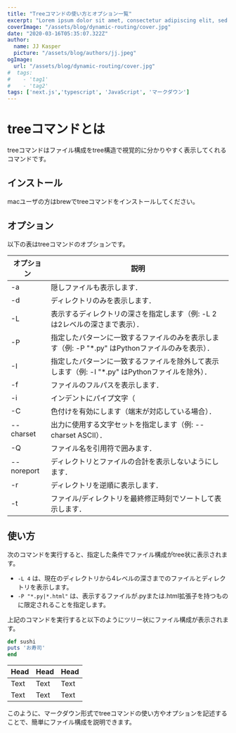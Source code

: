```yaml
---
title: "Treeコマンドの使い方とオプション一覧"
excerpt: "Lorem ipsum dolor sit amet, consectetur adipiscing elit, sed do eiusmod tempor incididunt ut labore et dolore magna aliqua. Praesent elementum facilisis leo vel fringilla est ullamcorper eget. At imperdiet dui accumsan sit amet nulla facilities morbi tempus."
coverImage: "/assets/blog/dynamic-routing/cover.jpg"
date: "2020-03-16T05:35:07.322Z"
author:
  name: JJ Kasper
  picture: "/assets/blog/authors/jj.jpeg"
ogImage:
  url: "/assets/blog/dynamic-routing/cover.jpg"
#  tags: 
#    - 'tag1'
#    - 'tag2'
tags: ['next.js','typescript', 'JavaScript', 'マークダウン']
---
```


# treeコマンドとは

treeコマンドはファイル構成をtree構造で視覚的に分かりやすく表示してくれるコマンドです。

## インストール

macユーザの方はbrewでtreeコマンドをインストールしてください。


## オプション

以下の表はtreeコマンドのオプションです。

| オプション | 説明 |
|------------|------|
| -a         | 隠しファイルも表示します． |
| -d         | ディレクトリのみを表示します． |
| -L         | 表示するディレクトリの深さを指定します（例: -L 2 は2レベルの深さまで表示）． |
| -P         | 指定したパターンに一致するファイルのみを表示します（例: -P "*.py" はPythonファイルのみを表示）． |
| -I         | 指定したパターンに一致するファイルを除外して表示します（例: -I "*.py" はPythonファイルを除外）． |
| -f         | ファイルのフルパスを表示します． |
| -i         | インデントにパイプ文字（|）を使用せず，スペースのみを使用します． |
| -C         | 色付けを有効にします（端末が対応している場合）． |
| --charset  | 出力に使用する文字セットを指定します（例: --charset ASCII）． |
| -Q         | ファイル名を引用符で囲みます． |
| --noreport | ディレクトリとファイルの合計を表示しないようにします． |
| -r         | ディレクトリを逆順に表示します． |
| -t         | ファイル/ディレクトリを最終修正時刻でソートして表示します． |

## 使い方

次のコマンドを実行すると、指定した条件でファイル構成がtree状に表示されます。


- `-L 4` は、現在のディレクトリから4レベルの深さまでのファイルとディレクトリを表示します。
- `-P "*.py|*.html"` は、表示するファイルが.pyまたは.html拡張子を持つものに限定されることを指定します。

上記のコマンドを実行すると以下のようにツリー状にファイル構成が表示されます。

```ruby:sushi.rb
def sushi
puts 'お寿司'
end
```

| Head | Head | Head |
| ---- | ---- | ---- |
| Text | Text | Text |
| Text | Text | Text |

このように、マークダウン形式でtreeコマンドの使い方やオプションを記述することで、簡単にファイル構成を説明できます。
